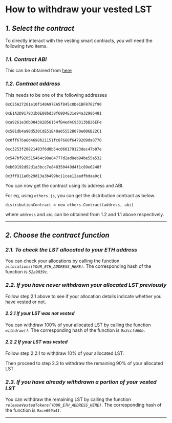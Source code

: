 # How to withdraw your vested LST

## ***1. Select the contract***

To directly interact with the vesting smart contracts, you will need the following two items.

### ***1.1. Contract ABI***

This can be obtained from [here](https://github.com/lendroidproject/tge-contracts/blob/master/contracts/abis/SimpleLSTDistribution.json)

### ***1.2. Contract address***

This needs to be one of the following addresses

`0xC25A27281e10f140A97EA5f845c0De1BF8782f90`

`0xE1A2D917931b0E88bd38f69D4E31e94a32986481`

`0xa9261e36bD84382B56154fB4ed4C93313bB26EFe`

`0x581db4a90d530CdE51E40a055528070e006B22C1`

`0x0ff676a8d4698b21151fc87680f6479209da8770`

`0xc3253f20821403f6d0b54c060179123dec47b07e`

`0x547bf920515464c98a84777d2ad8eb94be55a532`

`0xb69192d92d1a3bcc7e840350449d4f1c89e6248f`

`0x3ff911a6b29d13a3b499bc11cae12aadfbdaa0c1`


You can now get the contract using its address and ABI.

For eg, using `ethers.js`, you can get the distribution contract as below.

```
distributionContract = new ethers.Contract(address, abi)
```

where `address` and `abi` can be obtained from 1.2 and 1.1 above respectively.

---

## ***2. Choose the contract function***

### ***2.1. To check the LST allocated to your ETH address***

You can check your allocations by calling the function _`allocations(YOUR_ETH_ADDRESS_HERE)`_. The corresponding hash of the function is _`52a9039c`_.

### ***2.2. If you have never withdrawn your allocated LST previously***

Follow step 2.1 above to see if your allocation details indicate whether you have vested or not.

#### *2.2.1 If your LST was not vested*

You can withdraw 100% of your allocated LST by calling the function _`withdraw()`_. The corresponding hash of the function is _`0x3ccfd60b`_.

#### *2.2.2 If your LST was vested*

Follow step 2.2.1 to withdraw 10% of your allocated LST.

Then proceed to step 2.3 to withdraw the remaining 90% of your allocated LST.

### ***2.3. If you have already withdrawn a portion of your vested LST***

You can withdraw the remaining LST by calling the function _`releaseVestedTokens(YOUR_ETH_ADDRESS_HERE)`_. The corresponding hash of the function is _`0xce699a41`_.

---